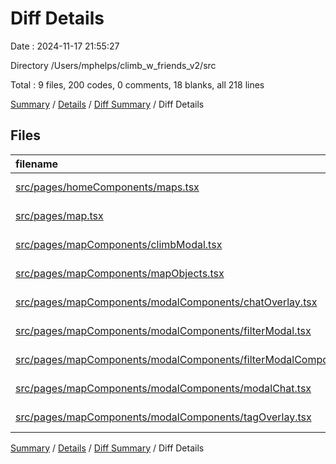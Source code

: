 # Diff Details

Date : 2024-11-17 21:55:27

Directory /Users/mphelps/climb_w_friends_v2/src

Total : 9 files, 200 codes, 0 comments, 18 blanks, all 218 lines

[Summary](results.md) / [Details](details.md) / [Diff Summary](diff.md) / Diff Details

## Files

| filename                                                                                                                                                                      | language       | code | comment | blank | total |
| :---------------------------------------------------------------------------------------------------------------------------------------------------------------------------- | :------------- | ---: | ------: | ----: | ----: |
| [src/pages/homeComponents/maps.tsx](/src/pages/homeComponents/maps.tsx)                                                                                                       | TypeScript JSX |    4 |       0 |     0 |     4 |
| [src/pages/map.tsx](/src/pages/map.tsx)                                                                                                                                       | TypeScript JSX |    3 |       0 |     1 |     4 |
| [src/pages/mapComponents/climbModal.tsx](/src/pages/mapComponents/climbModal.tsx)                                                                                             | TypeScript JSX |  169 |       0 |    15 |   184 |
| [src/pages/mapComponents/mapObjects.tsx](/src/pages/mapComponents/mapObjects.tsx)                                                                                             | TypeScript JSX |   12 |       0 |     1 |    13 |
| [src/pages/mapComponents/modalComponents/chatOverlay.tsx](/src/pages/mapComponents/modalComponents/chatOverlay.tsx)                                                           | TypeScript JSX |   89 |       1 |     9 |    99 |
| [src/pages/mapComponents/modalComponents/filterModal.tsx](/src/pages/mapComponents/modalComponents/filterModal.tsx)                                                           | TypeScript JSX |    5 |       0 |    -1 |     4 |
| [src/pages/mapComponents/modalComponents/filterModalComponents.tsx/GradeDropDowns.tsx](/src/pages/mapComponents/modalComponents/filterModalComponents.tsx/GradeDropDowns.tsx) | TypeScript JSX |   -1 |       0 |     0 |    -1 |
| [src/pages/mapComponents/modalComponents/modalChat.tsx](/src/pages/mapComponents/modalComponents/modalChat.tsx)                                                               | TypeScript JSX |  -97 |      -1 |    -9 |  -107 |
| [src/pages/mapComponents/modalComponents/tagOverlay.tsx](/src/pages/mapComponents/modalComponents/tagOverlay.tsx)                                                             | TypeScript JSX |   16 |       0 |     2 |    18 |

[Summary](results.md) / [Details](details.md) / [Diff Summary](diff.md) / Diff Details
